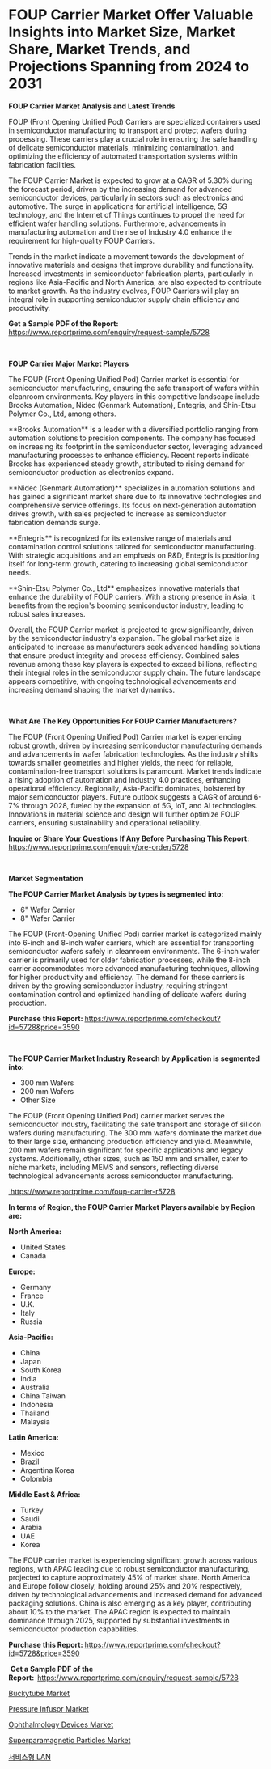 <p><h1>FOUP Carrier Market Offer Valuable Insights into Market Size, Market Share, Market Trends, and Projections Spanning from 2024 to 2031</h1></p><p><strong>FOUP Carrier Market Analysis and Latest Trends</strong></p>
<p><p>FOUP (Front Opening Unified Pod) Carriers are specialized containers used in semiconductor manufacturing to transport and protect wafers during processing. These carriers play a crucial role in ensuring the safe handling of delicate semiconductor materials, minimizing contamination, and optimizing the efficiency of automated transportation systems within fabrication facilities.</p><p>The FOUP Carrier Market is expected to grow at a CAGR of 5.30% during the forecast period, driven by the increasing demand for advanced semiconductor devices, particularly in sectors such as electronics and automotive. The surge in applications for artificial intelligence, 5G technology, and the Internet of Things continues to propel the need for efficient wafer handling solutions. Furthermore, advancements in manufacturing automation and the rise of Industry 4.0 enhance the requirement for high-quality FOUP Carriers.</p><p>Trends in the market indicate a movement towards the development of innovative materials and designs that improve durability and functionality. Increased investments in semiconductor fabrication plants, particularly in regions like Asia-Pacific and North America, are also expected to contribute to market growth. As the industry evolves, FOUP Carriers will play an integral role in supporting semiconductor supply chain efficiency and productivity.</p></p>
<p><strong>Get a Sample PDF of the Report:&nbsp;</strong> <a href="https://www.reportprime.com/enquiry/request-sample/5728">https://www.reportprime.com/enquiry/request-sample/5728</a></p>
<p>&nbsp;</p>
<p><strong>FOUP Carrier Major Market Players</strong></p>
<p><p>The FOUP (Front Opening Unified Pod) Carrier market is essential for semiconductor manufacturing, ensuring the safe transport of wafers within cleanroom environments. Key players in this competitive landscape include Brooks Automation, Nidec (Genmark Automation), Entegris, and Shin-Etsu Polymer Co., Ltd, among others.</p><p>**Brooks Automation** is a leader with a diversified portfolio ranging from automation solutions to precision components. The company has focused on increasing its footprint in the semiconductor sector, leveraging advanced manufacturing processes to enhance efficiency. Recent reports indicate Brooks has experienced steady growth, attributed to rising demand for semiconductor production as electronics expand.</p><p>**Nidec (Genmark Automation)** specializes in automation solutions and has gained a significant market share due to its innovative technologies and comprehensive service offerings. Its focus on next-generation automation drives growth, with sales projected to increase as semiconductor fabrication demands surge.</p><p>**Entegris** is recognized for its extensive range of materials and contamination control solutions tailored for semiconductor manufacturing. With strategic acquisitions and an emphasis on R&D, Entegris is positioning itself for long-term growth, catering to increasing global semiconductor needs.</p><p>**Shin-Etsu Polymer Co., Ltd** emphasizes innovative materials that enhance the durability of FOUP carriers. With a strong presence in Asia, it benefits from the region's booming semiconductor industry, leading to robust sales increases.</p><p>Overall, the FOUP Carrier market is projected to grow significantly, driven by the semiconductor industry's expansion. The global market size is anticipated to increase as manufacturers seek advanced handling solutions that ensure product integrity and process efficiency. Combined sales revenue among these key players is expected to exceed billions, reflecting their integral roles in the semiconductor supply chain. The future landscape appears competitive, with ongoing technological advancements and increasing demand shaping the market dynamics.</p></p>
<p>&nbsp;</p>
<p><strong>What Are The Key Opportunities For FOUP Carrier Manufacturers?</strong></p>
<p><p>The FOUP (Front Opening Unified Pod) Carrier market is experiencing robust growth, driven by increasing semiconductor manufacturing demands and advancements in wafer fabrication technologies. As the industry shifts towards smaller geometries and higher yields, the need for reliable, contamination-free transport solutions is paramount. Market trends indicate a rising adoption of automation and Industry 4.0 practices, enhancing operational efficiency. Regionally, Asia-Pacific dominates, bolstered by major semiconductor players. Future outlook suggests a CAGR of around 6-7% through 2028, fueled by the expansion of 5G, IoT, and AI technologies. Innovations in material science and design will further optimize FOUP carriers, ensuring sustainability and operational reliability.</p></p>
<p><strong>Inquire or Share Your Questions If Any Before Purchasing This Report:</strong> <a href="https://www.reportprime.com/enquiry/pre-order/5728">https://www.reportprime.com/enquiry/pre-order/5728</a></p>
<p>&nbsp;</p>
<p><strong>Market Segmentation</strong></p>
<p><strong>The FOUP Carrier Market Analysis by types is segmented into:</strong></p>
<p><ul><li>6" Wafer Carrier</li><li>8" Wafer Carrier</li></ul></p>
<p><p>The FOUP (Front-Opening Unified Pod) carrier market is categorized mainly into 6-inch and 8-inch wafer carriers, which are essential for transporting semiconductor wafers safely in cleanroom environments. The 6-inch wafer carrier is primarily used for older fabrication processes, while the 8-inch carrier accommodates more advanced manufacturing techniques, allowing for higher productivity and efficiency. The demand for these carriers is driven by the growing semiconductor industry, requiring stringent contamination control and optimized handling of delicate wafers during production.</p></p>
<p><strong>Purchase this Report:&nbsp;</strong><a href="https://www.reportprime.com/checkout?id=5728&price=3590">https://www.reportprime.com/checkout?id=5728&price=3590</a></p>
<p>&nbsp;</p>
<p><strong>The FOUP Carrier Market Industry Research by Application is segmented into:</strong></p>
<p><ul><li>300 mm Wafers</li><li>200 mm Wafers</li><li>Other Size</li></ul></p>
<p><p>The FOUP (Front Opening Unified Pod) carrier market serves the semiconductor industry, facilitating the safe transport and storage of silicon wafers during manufacturing. The 300 mm wafers dominate the market due to their large size, enhancing production efficiency and yield. Meanwhile, 200 mm wafers remain significant for specific applications and legacy systems. Additionally, other sizes, such as 150 mm and smaller, cater to niche markets, including MEMS and sensors, reflecting diverse technological advancements across semiconductor manufacturing.</p></p>
<p><a href="https://www.reportprime.com/foup-carrier-r5728">&nbsp;https://www.reportprime.com/foup-carrier-r5728</a></p>
<p><strong>In terms of Region, the FOUP Carrier Market Players available by Region are:</strong></p>
<p>
    <p> <strong> North America: </strong>
        <ul>
            <li>United States</li>
            <li>Canada</li>
        </ul>
        </p> 
    <p> <strong> Europe: </strong>
        <ul>
            <li>Germany</li>
            <li>France</li>
            <li>U.K.</li>
            <li>Italy</li>
            <li>Russia</li>
        </ul>
        </p> 
    <p> <strong> Asia-Pacific: </strong>
        <ul>
            <li>China</li>
            <li>Japan</li>
            <li>South Korea</li>
            <li>India</li>
            <li>Australia</li>
            <li>China Taiwan</li>
            <li>Indonesia</li>
            <li>Thailand</li>
            <li>Malaysia</li>
        </ul>
        </p> 
    <p> <strong> Latin America: </strong>
        <ul>
            <li>Mexico</li>
            <li>Brazil</li>
            <li>Argentina Korea</li>
            <li>Colombia</li>
        </ul>
        </p> 
    <p> <strong> Middle East & Africa: </strong>
        <ul>
            <li>Turkey</li>
            <li>Saudi</li>
            <li>Arabia</li>
            <li>UAE</li>
            <li>Korea</li>
        </ul>
    </p>
    </p>
<p><p>The FOUP carrier market is experiencing significant growth across various regions, with APAC leading due to robust semiconductor manufacturing, projected to capture approximately 45% of market share. North America and Europe follow closely, holding around 25% and 20% respectively, driven by technological advancements and increased demand for advanced packaging solutions. China is also emerging as a key player, contributing about 10% to the market. The APAC region is expected to maintain dominance through 2025, supported by substantial investments in semiconductor production capabilities.</p></p>
<p><strong>Purchase this Report: </strong><a href="https://www.reportprime.com/checkout?id=5728&price=3590">https://www.reportprime.com/checkout?id=5728&price=3590</a></p>
<p>&nbsp;<strong>Get a Sample PDF of the Report:&nbsp;&nbsp;</strong><a href="https://www.reportprime.com/enquiry/request-sample/5728">https://www.reportprime.com/enquiry/request-sample/5728</a></p>
<p><strong></strong></p>
<p><p><a href="https://issuu.com/reportprime-2/docs/buckytube-market-size-2030.pptx_9560f04fb88bde">Buckytube Market</a></p><p><a href="https://medium.com/@samirmayert67/the-pressure-infusor-market-insights-report-offers-an-in-depth-and-thorough-analysis-of-the-ffad3a067b10">Pressure Infusor Market</a></p><p><a href="https://medium.com/@athenayundt/this-report-aims-to-deliver-an-in-depth-analysis-of-the-global-ophthalmology-devices-market-9fcf7aa2cb0f">Ophthalmology Devices Market</a></p><p><a href="https://issuu.com/reportprime-2/docs/superparamagnetic-particles-market-_8fab2d88dee8ec">Superparamagnetic Particles Market</a></p><p><a href="https://medium.com/@brendanmata77/%EC%84%B8%EA%B3%84-lan-as-a-service-market-%EC%9D%80-2024%EC%97%90%EC%84%9C-2031%EB%A1%9C-%EC%97%B0%ED%8F%89%EA%B7%A0-%EC%A6%9D%EA%B0%80%EC%9C%A8%EC%9D%84-%EB%B3%B4%EC%9D%BC-%EA%B2%83%EC%9C%BC%EB%A1%9C-%EC%98%88%EC%83%81%EB%90%A9%EB%8B%88%EB%8B%A4-45466c192971">서비스형 LAN</a></p></p>